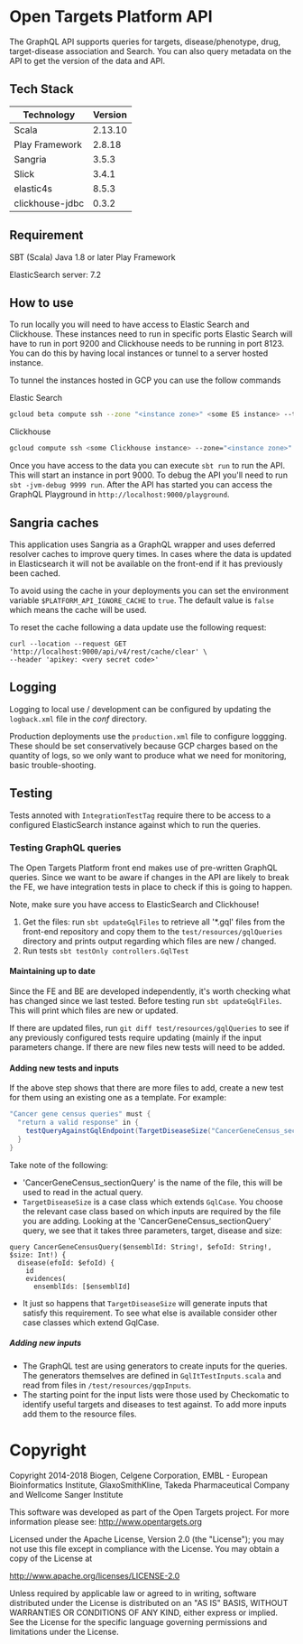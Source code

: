 # Open Targets Platform API

The GraphQL API supports queries for targets, disease/phenotype, drug, target-disease association and Search. You can also query metadata on the API to get the version of the data and API.

## Tech Stack

| Technology      | Version |
| --------------- | ------- |
| Scala           | 2.13.10 |
| Play Framework  | 2.8.18  |
| Sangria         | 3.5.3   |
| Slick           | 3.4.1   |
| elastic4s       | 8.5.3   |
| clickhouse-jdbc | 0.3.2   |

## Requirement

SBT (Scala)
Java 1.8 or later
Play Framework

ElasticSearch server: 7.2

## How to use

To run locally you will need to have access to Elastic Search and Clickhouse. These instances need to run in specific ports Elastic Search will have to run in port 9200 and Clickhouse needs to be running in port 8123. You can do this by having local instances or tunnel to a server hosted instance.

To tunnel the instances hosted in GCP you can use the follow commands

Elastic Search

```bash
gcloud beta compute ssh --zone "<instance zone>" <some ES instance> --tunnel-through-iap -- -L 9200:localhost:9200
```

Clickhouse

```bash
gcloud compute ssh <some Clickhouse instance> --zone="<instance zone>" --tunnel-through-iap -- -L 8123:localhost:8123
```

Once you have access to the data you can execute `sbt run` to run the API. This will start an instance in port 9000. To debug the API you'll need to run `sbt -jvm-debug 9999 run`. After the API has started you can access the GraphQL Playground in `http://localhost:9000/playground`.

## Sangria caches

This application uses Sangria as a GraphQL wrapper and uses deferred resolver caches to improve query times. In cases
where the data is updated in Elasticsearch it will not be available on the front-end if it has previously been cached.

To avoid using the cache in your deployments you can set the environment variable `$PLATFORM_API_IGNORE_CACHE` to `true`. The default value is `false` which means the cache will be used.

To reset the cache following a data update use the following request:

```
curl --location --request GET 'http://localhost:9000/api/v4/rest/cache/clear' \
--header 'apikey: <very secret code>'
```

## Logging

Logging to local use / development can be configured by updating the `logback.xml` file in the _conf_ directory.

Production deployments use the `production.xml` file to configure loggging. These should be set conservatively because
GCP charges based on the quantity of logs, so we only want to produce what we need for monitoring, basic
trouble-shooting.

## Testing

Tests annoted with `IntegrationTestTag` require there to be access to a configured ElasticSearch instance against which
to run the queries.

### Testing GraphQL queries

The Open Targets Platform front end makes use of pre-written GraphQL queries. Since we want to be aware if changes in
the API are likely to break the FE, we have integration tests in place to check if this is going to happen.

Note, make sure you have access to ElasticSearch and Clickhouse!

1. Get the files: run `sbt updateGqlFiles` to retrieve all '\*.gql' files from the front-end repository and copy them to
   the
   `test/resources/gqlQueries` directory and prints output regarding which files are new / changed.
2. Run tests `sbt testOnly controllers.GqlTest`

#### Maintaining up to date

Since the FE and BE are developed independently, it's worth checking what has changed since we last tested. Before
testing run `sbt updateGqlFiles`. This will print which files are new or updated.

If there are updated files, run `git diff test/resources/gqlQueries` to see if any previously configured tests require
updating (mainly if the input parameters change. If there are new files new tests will need to be added.

#### Adding new tests and inputs

If the above step shows that there are more files to add, create a new test for them using an existing one as a
template. For example:

```scala
"Cancer gene census queries" must {
  "return a valid response" in {
    testQueryAgainstGqlEndpoint(TargetDiseaseSize("CancerGeneCensus_sectionQuery"))
  }
}
```

Take note of the following:

- 'CancerGeneCensus_sectionQuery' is the name of the file, this will be used to read in the actual query.
- `TargetDiseaseSize` is a case class which extends `GqlCase`. You choose the relevant case class based on which inputs
  are required by the file you are adding. Looking at the 'CancerGeneCensus_sectionQuery' query, we see that it takes
  three parameters, target, disease and size:

```
query CancerGeneCensusQuery($ensemblId: String!, $efoId: String!, $size: Int!) {
  disease(efoId: $efoId) {
    id
    evidences(
      ensemblIds: [$ensemblId]
```

- It just so happens that `TargetDiseaseSize` will generate inputs that satisfy this requirement. To see what else is
  available consider other case classes which extend GqlCase.

##### Adding new inputs

- The GraphQL test are using generators to create inputs for the queries. The generators themselves are defined
  in `GqlItTestInputs.scala` and read from files in `/test/resources/gqpInputs`.
- The starting point for the input lists were those used by Checkomatic to identify useful targets and diseases to test
  against. To add more inputs add them to the resource files.

# Copyright

Copyright 2014-2018 Biogen, Celgene Corporation, EMBL - European Bioinformatics Institute, GlaxoSmithKline, Takeda
Pharmaceutical Company and Wellcome Sanger Institute

This software was developed as part of the Open Targets project. For more information please
see: http://www.opentargets.org

Licensed under the Apache License, Version 2.0 (the "License"); you may not use this file except in compliance with the
License. You may obtain a copy of the License at

http://www.apache.org/licenses/LICENSE-2.0

Unless required by applicable law or agreed to in writing, software
distributed under the License is distributed on an "AS IS" BASIS,
WITHOUT WARRANTIES OR CONDITIONS OF ANY KIND, either express or implied.
See the License for the specific language governing permissions and
limitations under the License.
